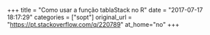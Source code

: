 +++
title = "Como usar a função tablaStack no R"
date = "2017-07-17 18:17:29"
categories = ["sopt"]
original_url = "https://pt.stackoverflow.com/q/220789"
at_home="no"
+++

